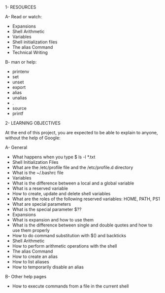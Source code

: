 1- RESOURCES

A- Read or watch:

- Expansions
- Shell Arithmetic
- Variables
- Shell initialization files
- The alias Command
- Technical Writing

B- man or help:

- printenv
- set
- unset
- export
- alias
- unalias
- .
- source
- printf


2- LEARNING OBJECTIVES

At the end of this project, you are expected to be able to explain to anyone, without the help of Google:

A- General
- What happens when you type $ ls -l *.txt
- Shell Initialization Files
- What are the /etc/profile file and the /etc/profile.d directory
- What is the ~/.bashrc file
- Variables
- What is the difference between a local and a global variable
- What is a reserved variable
- How to create, update and delete shell variables
- What are the roles of the following reserved variables: HOME, PATH, PS1
- What are special parameters
- What is the special parameter $??
- Expansions
- What is expansion and how to use them
- What is the difference between single and double quotes and how to use them properly
- How to do command substitution with $() and backticks
- Shell Arithmetic
- How to perform arithmetic operations with the shell
- The alias Command
- How to create an alias
- How to list aliases
- How to temporarily disable an alias

B- Other help pages
- How to execute commands from a file in the current shell
